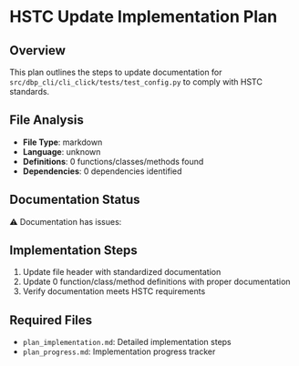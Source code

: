 # HSTC Update Implementation Plan

## Overview

This plan outlines the steps to update documentation for `src/dbp_cli/cli_click/tests/test_config.py` to comply with HSTC standards.

## File Analysis

- **File Type**: markdown
- **Language**: unknown
- **Definitions**: 0 functions/classes/methods found
- **Dependencies**: 0 dependencies identified

## Documentation Status

⚠️ Documentation has issues:



## Implementation Steps

1. Update file header with standardized documentation
2. Update 0 function/class/method definitions with proper documentation
3. Verify documentation meets HSTC requirements

## Required Files

- `plan_implementation.md`: Detailed implementation steps
- `plan_progress.md`: Implementation progress tracker
